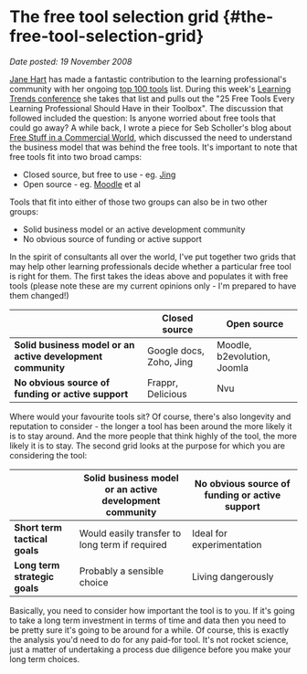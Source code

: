 # The free tool selection grid {#the-free-tool-selection-grid}

_Date posted: 19 November 2008_

[Jane Hart](http://janeknight.typepad.com/pick/) has made a fantastic contribution to the learning professional's community with her ongoing [top 100 tools](http://c4lpt.co.uk/recommended/top100.html) list. During this week's [Learning Trends conference](http://www.learntrends.com/) she takes that list and pulls out the "25 Free Tools Every Learning Professional Should Have in their Toolbox". The discussion that followed included the question: Is anyone worried about free tools that could go away? A while back, I wrote a piece for Seb Scholler's blog about [Free Stuff in a Commercial World](http://fm.schmoller.net/2006/05/free_stuff_in_a.html), which discussed the need to understand the business model that was behind the free tools. It's important to note that free tools fit into two broad camps:

*   Closed source, but free to use - eg. [Jing](http://www.jingproject.com/)
*   Open source - eg. [Moodle](http://moodle.org/) et al

Tools that fit into either of those two groups can also be in two other groups:

*   Solid business model or an active development community
*   No obvious source of funding or active support

In the spirit of consultants all over the world, I've put together two grids that may help other learning professionals decide whether a particular free tool is right for them. The first takes the ideas above and populates it with free tools (please note these are my current opinions only - I'm prepared to have them changed!)

|  | **Closed source** | **Open source** |
| --- | --- | --- |
| **Solid business model or an active development community** | Google docs, Zoho, Jing | Moodle, b2evolution, Joomla |
| **No obvious source of funding or active support** | Frappr, Delicious | Nvu |

Where would your favourite tools sit? Of course, there's also longevity and reputation to consider - the longer a tool has been around the more likely it is to stay around. And the more people that think highly of the tool, the more likely it is to stay. The second grid looks at the purpose for which you are considering the tool:

|  | **Solid business model or an active development community** | **No obvious source of funding or active support** |
| --- | --- | --- |
| **Short term tactical goals** | Would easily transfer to long term if required | Ideal for experimentation |
| **Long term strategic goals** | Probably a sensible choice | Living dangerously |

Basically, you need to consider how important the tool is to you. If it's going to take a long term investment in terms of time and data then you need to be pretty sure it's going to be around for a while. Of course, this is exactly the analysis you'd need to do for any paid-for tool. It's not rocket science, just a matter of undertaking a process due diligence before you make your long term choices.